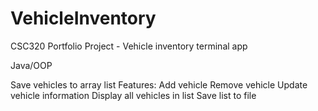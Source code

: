 # VehicleInventory
CSC320 Portfolio Project - Vehicle inventory terminal app

Java/OOP

Save vehicles to array list
Features:
Add vehicle
Remove vehicle
Update vehicle information
Display all vehicles in list
Save list to file
